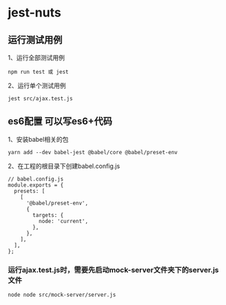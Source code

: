 # jest-nuts
## 运行测试用例
1、运行全部测试用例
```
npm run test 或 jest
```
2、运行单个测试用例
```
jest src/ajax.test.js
```
## es6配置 可以写es6+代码
1、安装babel相关的包
```
yarn add --dev babel-jest @babel/core @babel/preset-env
```
2、在工程的根目录下创建babel.config.js
```
// babel.config.js
module.exports = {
  presets: [
    [
      '@babel/preset-env',
      {
        targets: {
          node: 'current',
        },
      },
    ],
  ],
};
```
### 运行ajax.test.js时，需要先启动mock-server文件夹下的server.js文件
```
node node src/mock-server/server.js
```

